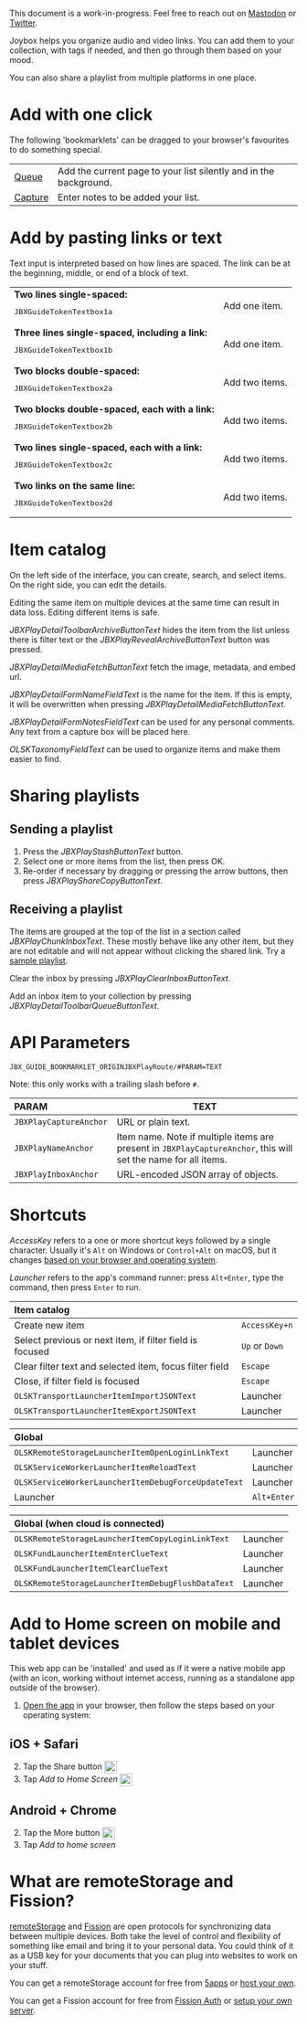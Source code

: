 <div class="OLSKDecorNotice">

This document is a work-in-progress. Feel free to reach out on [Mastodon](https://merveilles.town/@rosano) or [Twitter](https://twitter.com/rosano).

</div>


Joybox helps you organize audio and video links. You can add them to your collection, with tags if needed, and then go through them based on your mood.

You can also share a playlist from multiple platforms in one place.

# Add with one click

The following 'bookmarklets' can be dragged to your browser's favourites to do something special.

|||
:--- | ---
| <a class="JBXGuideBookmarklet" href="javascript:i=document.querySelector('[property=%22og:image%22]');void(t=open('JBX_GUIDE_BOOKMARKLET_ORIGINJBXPlayRoute/#JBXPlayCaptureAnchor='+encodeURIComponent(location.href)+'&JBXPlayNameAnchor='+encodeURIComponent(document.title)+(!i?'':'&JBXPlayImageAnchor='+encodeURIComponent(i.getAttribute('content'))),'Joybox','toolbar=no,width=100,height=100'));t.blur();">Queue</a> | Add the current page to your list silently and in the background. |
| <a class="JBXGuideBookmarklet" href="javascript:void(t=open('JBX_GUIDE_BOOKMARKLET_ORIGINJBXPlayRoute/#JBXPlayCaptureAnchor='+encodeURIComponent(window.prompt()),'Joybox','toolbar=no,width=100,height=100'));t.blur();">Capture</a> | Enter notes to be added your list. |

# Add by pasting links or text

Text input is interpreted based on how lines are spaced. The link can be at the beginning, middle, or end of a block of text.

|||
:--- | ---
| **Two lines single-spaced:**<br><pre>JBXGuideTokenTextbox1a</pre> | Add one item. |
| **Three lines single-spaced, including a link:**<br><pre>JBXGuideTokenTextbox1b</pre> | Add one item. |
| **Two blocks double-spaced:**<br><pre>JBXGuideTokenTextbox2a</pre> | Add two items. |
| **Two blocks double-spaced, each with a link:**<br><pre>JBXGuideTokenTextbox2b</pre> | Add two items. |
| **Two lines single-spaced, each with a link:**<br><pre>JBXGuideTokenTextbox2c</pre> | Add two items. |
| **Two links on the same line:**<br><pre>JBXGuideTokenTextbox2d</pre> | Add two items. |

# Item catalog

On the left side of the interface, you can create, search, and select items. On the right side, you can edit the details.

<div class="OLSKDecorNotice">

Editing the same item on multiple devices at the same time can result in data loss. Editing different items is safe.

</div>

*JBXPlayDetailToolbarArchiveButtonText* hides the item from the list unless there is filter text or the *JBXPlayRevealArchiveButtonText* button was pressed.

*JBXPlayDetailMediaFetchButtonText* fetch the image, metadata, and embed url.

*JBXPlayDetailFormNameFieldText* is the name for the item. If this is empty, it will be overwritten when pressing *JBXPlayDetailMediaFetchButtonText*.

*JBXPlayDetailFormNotesFieldText* can be used for any personal comments. Any text from a capture box will be placed here.

*OLSKTaxonomyFieldText* can be used to organize items and make them easier to find.

# Sharing playlists

## Sending a playlist

1. Press the *JBXPlayStashButtonText* button.
2. Select one or more items from the list, then press OK.
3. Re-order if necessary by dragging or pressing the arrow buttons, then press *JBXPlayShareCopyButtonText*.

## Receiving a playlist

The items are grouped at the top of the list in a section called *JBXPlayChunkInboxText*. These mostly behave like any other item, but they are not editable and will not appear without clicking the shared link. Try a [sample playlist](JBX_GUIDE_BOOKMARKLET_ORIGINJBXPlayRoute/#JBXPlayInboxAnchor=JBX_GUIDE_SAMPLE_INBOX).

Clear the inbox by pressing *JBXPlayClearInboxButtonText*.

Add an inbox item to your collection by pressing *JBXPlayDetailToolbarQueueButtonText*.

# API Parameters

`JBX_GUIDE_BOOKMARKLET_ORIGINJBXPlayRoute/#PARAM=TEXT`

<div class="OLSKDecorNotice">

Note: this only works with a trailing slash before `#`.

</div>

| PARAM | TEXT |
:--- | ---
| `JBXPlayCaptureAnchor` | URL or plain text. |
| `JBXPlayNameAnchor` | Item name. Note if multiple items are present in `JBXPlayCaptureAnchor`, this will set the name for all items. |
| `JBXPlayInboxAnchor` | URL-encoded JSON array of objects. |

# Shortcuts

<div class="OLSKDecorNotice">

*AccessKey* refers to a one or more shortcut keys followed by a single character. Usually it's `Alt` on Windows or `Control+Alt` on macOS, but it changes [based on your browser and operating system](https://www.w3schools.com/tags/att_global_accesskey.asp#table2).

*Launcher* refers to the app's command runner: press `Alt+Enter`, type the command, then press `Enter` to run.

</div>

| Item catalog ||
:--- | ---
| Create new item | `AccessKey+n` |
| Select previous or next item, if filter field is focused | `Up` or `Down` |
| Clear filter text and selected item, focus filter field | `Escape` |
| Close, if filter field is focused | `Escape` |
| `OLSKTransportLauncherItemImportJSONText` | Launcher |
| `OLSKTransportLauncherItemExportJSONText` | Launcher |

| Global ||
:--- | ---
| `OLSKRemoteStorageLauncherItemOpenLoginLinkText` | Launcher |
| `OLSKServiceWorkerLauncherItemReloadText` | Launcher |
| `OLSKServiceWorkerLauncherItemDebugForceUpdateText` | Launcher |
| Launcher | `Alt+Enter` |

| Global (when cloud is connected) ||
:--- | ---
| `OLSKRemoteStorageLauncherItemCopyLoginLinkText` | Launcher |
| `OLSKFundLauncherItemEnterClueText` | Launcher |
| `OLSKFundLauncherItemClearClueText` | Launcher |
| `OLSKRemoteStorageLauncherItemDebugFlushDataText` | Launcher |

# Add to Home screen on mobile and tablet devices

This web app can be 'installed' and used as if it were a native mobile app (with an icon, working without internet access, running as a standalone app outside of the browser).

1. [Open the app](JBXPlayRoute) in your browser, then follow the steps based on your operating system:

## iOS + Safari
2. Tap the Share button <img height="22" valign="middle" alt="Share button icon" src="/_shared/__external/OLSKUIAssets/_OLSKSharediOSShare.svg" />
3. Tap *Add to Home Screen* <img height="22" valign="middle" alt="Add to Home Screen icon" src="/_shared/__external/OLSKUIAssets/_OLSKSharediOSA2HS.svg">

## Android + Chrome
2. Tap the More button <img height="22" valign="middle" alt="More button icon" src="/_shared/__external/OLSKUIAssets/_OLSKSharedAndroidMore.svg" />
3. Tap *Add to home screen*

# What are remoteStorage and Fission?

[remoteStorage](https://remotestorage.io) and [Fission](https://fission.codes) are open protocols for synchronizing data between multiple devices. Both take the level of control and flexibility of something like email and bring it to your personal data. You could think of it as a USB key for your documents that you can plug into websites to work on your stuff.

You can get a remoteStorage account for free from [5apps](https://5apps.com/storage/) or [host your own](https://wiki.remotestorage.io/Servers).

You can get a Fission account for free from [Fission Auth](https://auth.fission.codes) or [setup your own server](https://github.com/fission-suite/fission-suite).
